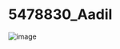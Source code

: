 # 5478830\_Aadil


<img src="https://github.com/Aadil2523/5478830\_Aadil/blob/main/Git/certificate%20git/5478830\_completion%20certificate%20git.pdf" alt="image">


